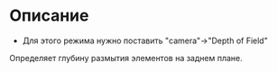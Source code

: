 # Описание

- Для этого режима нужно поставить "camera"->"Depth of Field"

Определяет глубину размытия элементов на заднем плане.